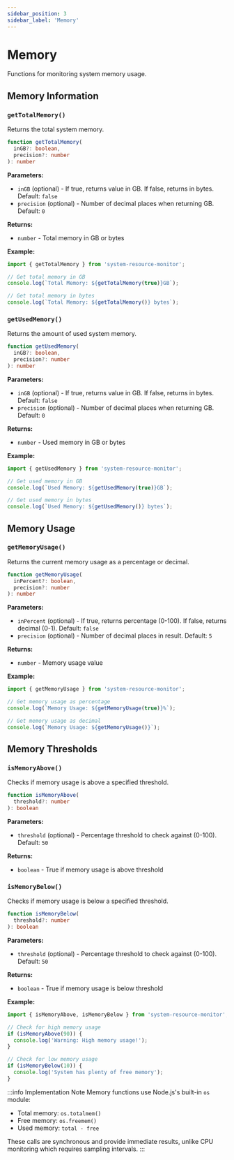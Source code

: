 ```yaml
---
sidebar_position: 3
sidebar_label: 'Memory'
---
```


# Memory

Functions for monitoring system memory usage.

## Memory Information

### `getTotalMemory()`

Returns the total system memory.

```typescript
function getTotalMemory(
  inGB?: boolean,
  precision?: number
): number
```

**Parameters:**
- `inGB` (optional) - If true, returns value in GB. If false, returns in bytes. Default: `false`
- `precision` (optional) - Number of decimal places when returning GB. Default: `0`

**Returns:**
- `number` - Total memory in GB or bytes

**Example:**
```javascript
import { getTotalMemory } from 'system-resource-monitor';

// Get total memory in GB
console.log(`Total Memory: ${getTotalMemory(true)}GB`);

// Get total memory in bytes
console.log(`Total Memory: ${getTotalMemory()} bytes`);
```

### `getUsedMemory()`

Returns the amount of used system memory.

```typescript
function getUsedMemory(
  inGB?: boolean,
  precision?: number
): number
```

**Parameters:**
- `inGB` (optional) - If true, returns value in GB. If false, returns in bytes. Default: `false`
- `precision` (optional) - Number of decimal places when returning GB. Default: `0`

**Returns:**
- `number` - Used memory in GB or bytes

**Example:**
```javascript
import { getUsedMemory } from 'system-resource-monitor';

// Get used memory in GB
console.log(`Used Memory: ${getUsedMemory(true)}GB`);

// Get used memory in bytes
console.log(`Used Memory: ${getUsedMemory()} bytes`);
```

## Memory Usage

### `getMemoryUsage()`

Returns the current memory usage as a percentage or decimal.

```typescript
function getMemoryUsage(
  inPercent?: boolean,
  precision?: number
): number
```

**Parameters:**
- `inPercent` (optional) - If true, returns percentage (0-100). If false, returns decimal (0-1). Default: `false`
- `precision` (optional) - Number of decimal places in result. Default: `5`

**Returns:**
- `number` - Memory usage value

**Example:**
```javascript
import { getMemoryUsage } from 'system-resource-monitor';

// Get memory usage as percentage
console.log(`Memory Usage: ${getMemoryUsage(true)}%`);

// Get memory usage as decimal
console.log(`Memory Usage: ${getMemoryUsage()}`);
```

## Memory Thresholds

### `isMemoryAbove()`

Checks if memory usage is above a specified threshold.

```typescript
function isMemoryAbove(
  threshold?: number
): boolean
```

**Parameters:**
- `threshold` (optional) - Percentage threshold to check against (0-100). Default: `50`

**Returns:**
- `boolean` - True if memory usage is above threshold

### `isMemoryBelow()`

Checks if memory usage is below a specified threshold.

```typescript
function isMemoryBelow(
  threshold?: number
): boolean
```

**Parameters:**
- `threshold` (optional) - Percentage threshold to check against (0-100). Default: `50`

**Returns:**
- `boolean` - True if memory usage is below threshold

**Example:**
```javascript
import { isMemoryAbove, isMemoryBelow } from 'system-resource-monitor';

// Check for high memory usage
if (isMemoryAbove(90)) {
  console.log('Warning: High memory usage!');
}

// Check for low memory usage
if (isMemoryBelow(10)) {
  console.log('System has plenty of free memory');
}
```

:::info Implementation Note
Memory functions use Node.js's built-in `os` module:
- Total memory: `os.totalmem()`
- Free memory: `os.freemem()`
- Used memory: `total - free`

These calls are synchronous and provide immediate results, unlike CPU monitoring which requires sampling intervals.
:::
